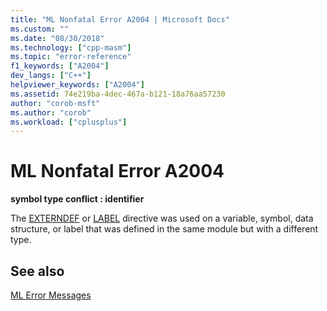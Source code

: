 ```yaml
---
title: "ML Nonfatal Error A2004 | Microsoft Docs"
ms.custom: ""
ms.date: "08/30/2018"
ms.technology: ["cpp-masm"]
ms.topic: "error-reference"
f1_keywords: ["A2004"]
dev_langs: ["C++"]
helpviewer_keywords: ["A2004"]
ms.assetid: 74e219ba-4dec-467a-b121-18a76aa57230
author: "corob-msft"
ms.author: "corob"
ms.workload: ["cplusplus"]
---
```

# ML Nonfatal Error A2004

**symbol type conflict : identifier**

The [EXTERNDEF](../../assembler/masm/externdef.md) or [LABEL](../../assembler/masm/label-masm.md) directive was used on a variable, symbol, data structure, or label that was defined in the same module but with a different type.

## See also

[ML Error Messages](../../assembler/masm/ml-error-messages.md)<br/>
